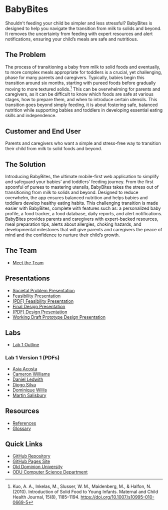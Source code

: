 # BabyBites

Shouldn't feeding your child be simpler and less stressful? BabyBites is designed to help you navigate the transition from milk to solids and beyond. It removes the uncertainty from feeding with expert resources and alert notifications, ensuring your child’s meals are safe and nutritious.

## The Problem
The process of transitioning a baby from milk to solid foods and eventually, to more complex meals appropriate for toddlers is a crucial, yet challenging, phase for many parents and caregivers. 
Typically, babies begin this transition around six months, starting with pureed foods before gradually moving to more textured solids.[^1] This can be overwhelming for parents and caregivers, as it can be difficult to know which foods are safe at various stages, how to prepare them, and when to introduce certain utensils.
This transition goes beyond simply feeding, it is about fostering safe, balanced nutrition while supporting babies and toddlers in developing essential eating skills and independence.

[^1]: Kuo, A. A., Inkelas, M., Slusser, W. M., Maidenberg, M., & Halfon, N. (2010). Introduction of Solid Food to Young Infants. Maternal and Child Health Journal, 15(8), 1185–1194. https://doi.org/10.1007/s10995-010-0669-5

## Customer and End User
Parents and caregivers who want a simple and stress-free way to transition their child from milk to solid foods and beyond.

## The Solution
Introducing BabyBites, the ultimate mobile-first web application to simplify and safeguard your babies’ and toddlers’ feeding journey. From the first spoonful of purees to mastering utensils, BabyBites takes the stress out of transitioning from milk to solids and beyond. Designed to reduce overwhelm, the app ensures balanced nutrition and helps babies and toddlers develop healthy eating habits. 
This challenging transition is made easier with BabyBites, complete with features such as: a personalized baby profile, a food tracker, a food database, daily reports, and alert notifications.
BabyBites provides parents and caregivers with expert-backed resources, meal preparation tips, alerts about allergies, choking hazards, and developmental milestones that will give parents and caregivers the peace of mind and the confidence to nurture their child’s growth.

## The Team
  - <a href="./website/the_team.html">Meet the Team</a>

## Presentations
  - <a href="./website/presentations.html#Societal-Problem-Presentation">Societal Problem Presentation</a>
  - <a href="./website/presentations.html#Feasibility-Presentation">Feasibility Presentation</a>
  - <a href="./website/assets/BabyBites.pdf">(PDF) Feasibility Presentation</a>
  - <a href="./website/presentations.html#Final-Design-Presentation">Final Design Presentation</a>
  - <a href="./website/assets/BabyBites_Design.pdf">(PDF) Design Presentation</a>
  - <a href="./website/presentations.html#Working-Draft-Prototype-Design-Presentation">Working Draft Prototype Design Presentation</a>

## Labs
  - <a href="./website/labs.html#Lab-1-Outline">Lab 1 Outline</a>
  ### Lab 1 Version 1 (PDFs)
  - <a href="./website/Lab 1 - V1 (pdfs)/Asia_Acosta_Lab_1.pdf">Asia Acosta</a>
  - <a href="./website/Lab 1 - V1 (pdfs)/Cameron_Williams_Lab_1.pdf">Cameron Williams</a>
  - <a href="./website/Lab 1 - V1 (pdfs)/Daniel_Ledwith_Lab_1.pdf">Daniel Ledwith</a>
  - <a href="./website/Lab 1 - V1 (pdfs)/Diogo_Silva_Lab_1.pdf">Diogo Silva</a>
  - <a href="./website/Lab 1 - V1 (pdfs)/Dominique_Willis_Lab_1.pdf">Dominique Willis</a>
  - <a href="./website/Lab 1 - V1 (pdfs)/Martin_Salisbury_Lab_1.pdf">Martin Salisbury</a>


## Resources  
  - <a href="./website/references.html">References</a>
  - <a href="./website/glossary.html">Glossary</a>

## Quick Links
  - <a href="https://github.com/dledw001/BabyBites">GitHub Repository</a>
  - <a href="https://dledw001.github.io/BabyBites/">GitHub Pages Site</a>
  - <a href="http://www.odu.edu/">Old Dominion University</a>
  - <a href="http://www.cs.odu.edu/">ODU Computer Science Department</a>
